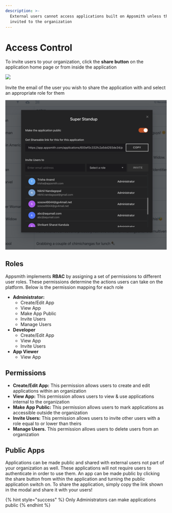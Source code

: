 ```yaml
---
description: >-
  External users cannot access applications built on Appsmith unless they are
  invited to the organization
---
```


# Access Control

To invite users to your organization, click the **share button** on the application home page or from inside the application

![](../.gitbook/assets/share-app.png)

Invite the email of the user you wish to share the application with and select an appropriate role for them

![](../.gitbook/assets/invite-modal.png)

## Roles

Appsmith implements **RBAC** by assigning a set of permissions to different user roles. These permissions determine the actions users can take on the platform. Below is the permission mapping for each role

* **Administrator:** 
  * Create/Edit App
  * View App
  * Make App Public
  * Invite Users
  * Manage Users
* **Developer**
  * Create/Edit App
  * View App
  * Invite Users
* **App Viewer**
  * View App

## Permissions

* **Create/Edit App:** This permission allows users to create and edit applications within an organization
* **View App:** This permission allows users to view & use applications internal to the organization
* **Make App Public:** This permission allows users to mark applications as accessible outside the organization
* **Invite Users:** This permission allows users to invite other users with a role equal to or lower than theirs
* **Manage Users.** This permission allows users to delete users from an organization

## Public Apps

Applications can be made public and shared with external users not part of your organization as well. These applications will not require users to authenticate in order to use them. An app can be made public by clicking the share button from within the application and turning the public application switch on. To share the application, simply copy the link shown in the modal and share it with your users!

{% hint style="success" %}
Only Administrators can make applications public
{% endhint %}

